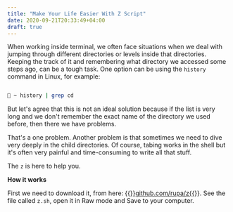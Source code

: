 ```yaml
---
title: "Make Your Life Easier With Z Script"
date: 2020-09-21T20:33:49+04:00
draft: true
---
```


When working inside terminal, we often face situations when we deal with jumping through different directories or levels inside that directories. Keeping the track of it and remembering what directory we accessed some steps ago, can be a tough task. One option can be using the `history` command in Linux, for example:

```bash

🚀 ~ history | grep cd

```

But let's agree that this is not an ideal solution because if the list is very long and we don't remember the exact name of the directory we used before, then there we have problems.

That's a one problem. Another problem is that sometimes we need to dive very deeply in the child directories. Of course, tabing works in the shell but it's often very painful and time-consuming to write all that stuff.

The `z` is here to help you.


**How it works**

First we need to download it, from here: {{<a href="https://github.com/rupa/z" target="_blank" rel="noopener noreferrer">}}github.com/rupa/z{{</a>}}. See the file called `z.sh`, open it in Raw mode and Save to your computer.